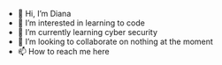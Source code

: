 - 👋 Hi, I’m Diana
- 👀 I’m interested in learning to code
- 🌱 I’m currently learning cyber security 
- 💞️ I’m looking to collaborate on nothing at the moment 
- 📫 How to reach me here

<!---
dydy036/dydy036 is a ✨ special ✨ repository because its `README.md` (this file) appears on your GitHub profile.
You can click the Preview link to take a look at your changes.
--->
